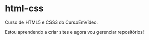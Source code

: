 # html-css
 Curso de HTML5 e CSS3 do CursoEmVídeo.

Estou aprendendo a criar sites e agora vou gerenciar repositórios!